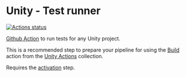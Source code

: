 # Unity - Test runner
[![Actions status](https://github.com/WebberTakken/unity-test-runner/workflows/Actions%20%F0%9F%98%8E/badge.svg)](https://github.com/WebberTakken/unity-test-runner/workflows/Actions%20%F0%9F%98%8E/badge.svg)

[Github Action](https://github.com/features/actions)
to run tests for any Unity project.

This is a recommended step to prepare your pipeline for using the 
[Build](https://github.com/webbertakken/unity-actions#build)
action from the 
[Unity Actions](https://github.com/webbertakken/unity-actions) 
collection. 

Requires the [activation](https://github.com/marketplace/actions/unity-activate) step.
